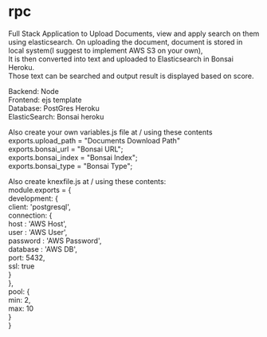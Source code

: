 # rpc
Full Stack Application to Upload Documents, view and apply search on them using elasticsearch.
On uploading the document, document is stored in local system(I suggest to implement AWS S3 on your own),<br /> It is then converted into text and uploaded to Elasticsearch in Bonsai Heroku. <br />
Those text can be searched and output result is displayed based on score.


Backend: Node <br />
Frontend: ejs template<br />
Database: PostGres Heroku<br />
ElasticSearch: Bonsai heroku<br />

Also create your own variables.js file at / using these contents <br />
exports.upload_path = "Documents Download Path" <br />
exports.bonsai_url    = "Bonsai URL";<br />
 exports.bonsai_index = "Bonsai Index";<br />
exports.bonsai_type = "Bonsai Type"; <br />

Also create knexfile.js at / using these contents: <br />
module.exports = {<br />
   development: {<br />
    client: 'postgresql',<br />
    connection: {<br />
      host : 'AWS Host',<br />
    	user : 'AWS User',<br />
    	password : 'AWS Password',<br />
    	database : 'AWS DB',<br />
    	port: 5432,<br />
    	ssl: true<br />
    }<br />
  },<br />
    pool: {<br />
      min: 2,<br />
      max: 10<br />
    }<br />
}<br />
